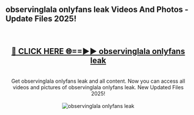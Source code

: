 <h2>observinglala onlyfans leak Videos And Photos - Update Files 2025!</h2>
<br>
<div align="center">
<h2><a href="https://linkcuts.com/hfmhzwbr" rel="nofollow">🔴 CLICK HERE 🌐==►► observinglala onlyfans leak</a></h2>
<br>
Get observinglala onlyfans leak and all content. Now you can access all videos and pictures of observinglala onlyfans leak. New Updated Files 2025!
<br>
<br>
<a href="https://linkcuts.com/hfmhzwbr" rel="nofollow" data-target="animated-image.originalLink"><img src="https://i.ibb.co.com/WyWwxjT/player-gif2.gif" alt="observinglala onlyfans leak" style="max-width: 100%; display: inline-block;" data-target="animated-image.originalImage"></a>
</div>
<br>